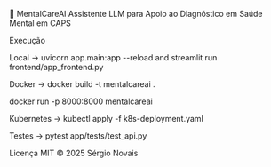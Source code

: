 🧠 MentalCareAI
Assistente LLM para Apoio ao Diagnóstico em Saúde Mental em CAPS

Execução

Local ->
uvicorn app.main:app --reload and streamlit run frontend/app_frontend.py

Docker ->
docker build -t mentalcareai .

docker run -p 8000:8000 mentalcareai

Kubernetes ->
kubectl apply -f k8s-deployment.yaml

Testes ->
pytest app/tests/test_api.py

Licença
MIT © 2025 Sérgio Novais
